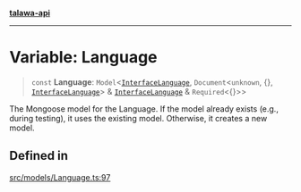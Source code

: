 [**talawa-api**](../../../README.md)

***

# Variable: Language

> `const` **Language**: `Model`\<[`InterfaceLanguage`](../interfaces/InterfaceLanguage.md), `Document`\<`unknown`, \{\}, [`InterfaceLanguage`](../interfaces/InterfaceLanguage.md)\> & [`InterfaceLanguage`](../interfaces/InterfaceLanguage.md) & `Required`\<\{\}\>\>

The Mongoose model for the Language.
If the model already exists (e.g., during testing), it uses the existing model.
Otherwise, it creates a new model.

## Defined in

[src/models/Language.ts:97](https://github.com/Suyash878/talawa-api/blob/095e6964ce2a06c1c30d1acf81b6162203f1db91/src/models/Language.ts#L97)
